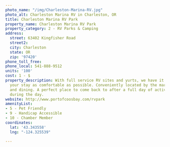 ```yaml
---
photo_name: "/img/Charleston-Marina-RV.jpg"
photo_alt: Charleston Marina RV in Charleston, OR
title: Charleston Marina RV Park
property_name: Charleston Marina RV Park
property_category: 2 - RV Parks & Camping
address:
  street: 63402 Kingfisher Road
  street2: 
  city: Charleston
  state: OR
  zip: '97420'
phone_toll_free: 
phone_local: 541-888-9512
units: '100'
cost: 1 - $
property_description: With full service RV sites and yurts, we have it all to make
  your stay as comfortable as possible. Conveniently located by the marina, shops
  and dining. A perfect place to come back to after a full day of activities or relax
  during the day.
website: http://www.portofcoosbay.com/rvpark
amenityList:
- 5 - Pet Friendly
- 9 - Handicap Accessible
- 10 - Chamber Member
coordinates:
  lat: '43.343558'
  lng: "-124.325539"

---
```

